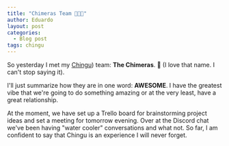 ```yaml
---
title: "Chimeras Team 🦁🐐🐉"
author: Eduardo
layout: post
categories:
  - Blog post
tags: chingu
---
```


So yesterday I met my [Chingu](https://chingu.io)) team: **The Chimeras**. 🐲 (I love that name. I can't stop saying it).

I'll just summarize how they are in one word: **AWESOME**. I have the greatest vibe that we're going to do something amazing or at the very least, have a great relationship.

At the moment, we have set up a Trello board for brainstorming project ideas and set a meeting for tomorrow evening. Over at the Discord chat we've been having "water cooler" conversations and what not. So far, I am confident to say that Chingu is an experience I will never forget.
